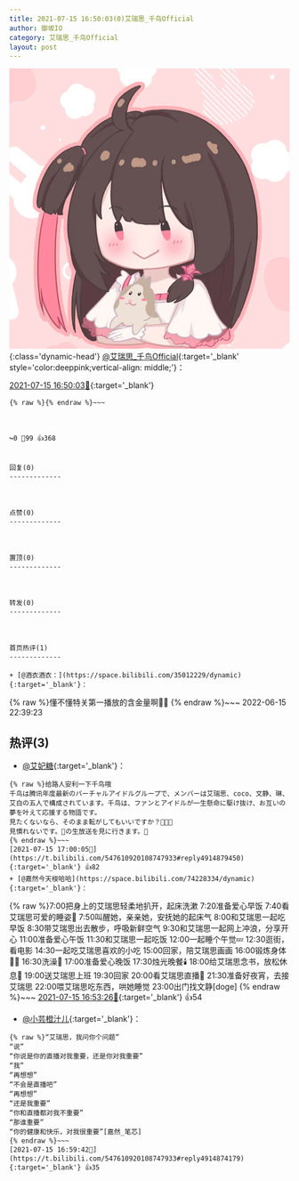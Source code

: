 ```yaml
---
title: 2021-07-15 16:50:03(0)艾瑞思_千鸟Official
author: 御坂IO
category: 艾瑞思_千鸟Official
layout: post
---
```


![img](/images/7e08840c56f251de28bdf766b647bd5fe9a5d50a.jpg){:class='dynamic-head'}
[@艾瑞思_千鸟Official](https://space.bilibili.com/1090010845/dynamic){:target='_blank' style='color:deeppink;vertical-align: middle;'}：

[2021-07-15 16:50:03🔗](https://t.bilibili.com/547610920108747933){:target='_blank'}

~~~
{% raw %}{% endraw %}~~~



↪️0 💬99 👍368


回复(0)
-------------



点赞(0)
-------------



置顶(0)
-------------



转发(0)
-------------



首页热评(1)
-------------

+ [@酒衣酒衣：](https://space.bilibili.com/35012229/dynamic){:target='_blank'}：
~~~
{% raw %}懂不懂特关第一播放的含金量啊🤗🤗
{% endraw %}~~~
2022-06-15 22:39:23


热评(3)
-------------

+ [@艾妃糖](https://space.bilibili.com/24161189/dynamic){:target='_blank'}：
~~~
{% raw %}给路人安利一下千鸟哦
千鸟は腾讯年度最新のバーチャルアイドルグループで、メンバーは艾瑞思、coco、文静、琳、艾白の五人で構成されています。千鸟は、ファンとアイドルが一生懸命に駆け抜け、お互いの夢を叶えて応援する物語です。
見たくないなら、そのまま転がしてもいいですか？🥰🥰🥰
見慣れないです。🌸の生放送を見に行きます。🥰
{% endraw %}~~~
[2021-07-15 17:00:05🔗](https://t.bilibili.com/547610920108747933#reply4914879450){:target='_blank'} 👍82
+ [@嘉然今天梭哈哈](https://space.bilibili.com/74228334/dynamic){:target='_blank'}：
~~~
{% raw %}7:00把身上的艾瑞思轻柔地扒开，起床洗漱
7:20准备爱心早饭
7:40看艾瑞思可爱的睡姿🥰
7:50叫醒她，亲亲她，安抚她的起床气
8:00和艾瑞思一起吃早饭
8:30带艾瑞思出去散步，呼吸新鲜空气
9:30和艾瑞思一起网上冲浪，分享开心
11:00准备爱心午饭
11:30和艾瑞思一起吃饭
12:00一起睡个午觉💤
12:30逛街，看电影
14:30一起吃艾瑞思喜欢的小吃
15:00回家，陪艾瑞思画画
16:00锻炼身体💪🏻
16:30洗澡🚿
17:00准备爱心晚饭
17:30烛光晚餐🕯️
18:00给艾瑞思念书，放松休息📖
19:00送艾瑞思上班
19:30回家
20:00看艾瑞思直播🤤
21:30准备好夜宵，去接艾瑞思
22:00喂艾瑞思吃东西，哄她睡觉
23:00出门找文静[doge]
{% endraw %}~~~
[2021-07-15 16:53:26🔗](https://t.bilibili.com/547610920108747933#reply4914838851){:target='_blank'} 👍54
+ [@小芸橙汁儿](https://space.bilibili.com/392201496/dynamic){:target='_blank'}：
~~~
{% raw %}“艾瑞思，我问你个问题”
“说”
“你说是你的直播对我重要，还是你对我重要”
“我”
“再想想”
“不会是直播吧”
“再想想”
“还是我重要”
“你和直播都对我不重要”
“那谁重要”
“你的健康和快乐，对我很重要”[嘉然_笔芯]
{% endraw %}~~~
[2021-07-15 16:59:42🔗](https://t.bilibili.com/547610920108747933#reply4914874179){:target='_blank'} 👍35


